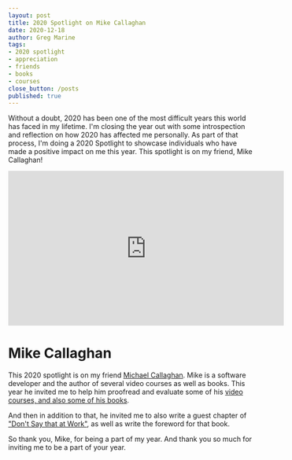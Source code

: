 ```yaml
---
layout: post
title: 2020 Spotlight on Mike Callaghan
date: 2020-12-18
author: Greg Marine
tags: 
- 2020 spotlight
- appreciation
- friends
- books
- courses
close_button: /posts
published: true
---
```


Without a doubt, 2020 has been one of the most difficult years this world has faced in my lifetime. I'm closing the year out with some introspection and reflection on how 2020 has affected me personally. As part of that process, I'm doing a 2020 Spotlight to showcase individuals who have made a positive impact on me this year. This spotlight is on my friend, Mike Callaghan!

<!--more-->

<iframe width="560" height="315" src="https://www.youtube.com/embed/h3AVqck6cac" frameborder="0" allow="accelerometer; autoplay; clipboard-write; encrypted-media; gyroscope; picture-in-picture" allowfullscreen></iframe>

# Mike Callaghan
  
This 2020 spotlight is on my friend [Michael Callaghan](https://twitter.com/walkingriver). Mike is a software developer and the author of several video courses as well as books. This year he invited me to help him proofread and evaluate some of his [video courses, and also some of his books](https://gumroad.com/walkingriver).

And then in addition to that, he invited me to also write a guest chapter of ["Don't Say that at Work"](https://gumroad.com/walkingriver#ZONxF), as well as write the foreword for that book.

So thank you, Mike, for being a part of my year. And thank you so much for inviting me to be a part of your year.